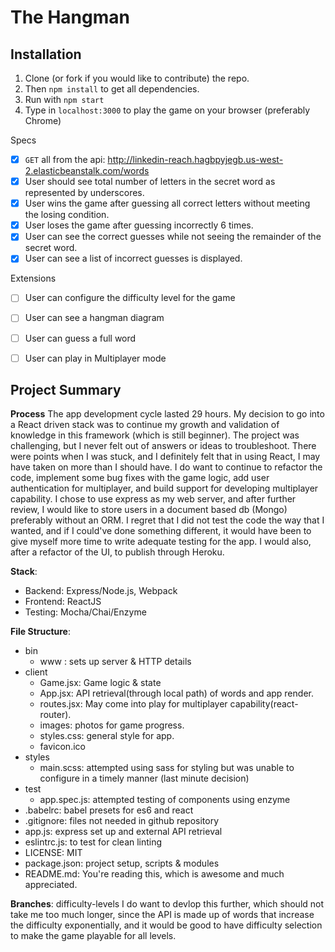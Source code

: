 # The Hangman

## Installation

1. Clone (or fork if you would like to contribute) the repo.
2. Then `npm install` to get all dependencies.
3. Run with `npm start`
4. Type in `localhost:3000` to play the game on your browser (preferably Chrome)

Specs

- [x] `GET` all from the api: http://linkedin-reach.hagbpyjegb.us-west-2.elasticbeanstalk.com/words
- [x] User should see total number of letters in the secret word as represented by underscores.
- [x] User wins the game after guessing all correct letters without meeting the losing condition.
- [x] User loses the game after guessing incorrectly 6 times.
- [x] User can see the correct guesses while not seeing the remainder of the secret word.
- [x] User can see a list of incorrect guesses is displayed.

Extensions
- [ ] User can configure the difficulty level for the game
- [ ] User can see a hangman diagram
- [ ] User can guess a full word
- [ ] User can play in Multiplayer mode


## Project Summary

**Process**
    The app development cycle lasted 29 hours. My decision to go into a React driven stack was to continue my growth and validation of knowledge in this framework (which is still beginner). The project was challenging, but I never felt out of answers or ideas to troubleshoot. There were points when I was stuck, and I definitely felt that in using React, I may have taken on more than I should have. I do want to continue to refactor the code, implement some bug fixes with the game logic, add user authentication for multiplayer, and build support for developing multiplayer capability. I chose to use express as my web server, and after further review, I would like to store users in a document based db (Mongo) preferably without an ORM. I regret that I did not test the code the way that I wanted, and if I could've done something different, it would have been to give myself more time to write adequate testing for the app. I would also, after a refactor of the UI, to publish through Heroku.  

**Stack**:
- Backend: Express/Node.js, Webpack
- Frontend: ReactJS
- Testing: Mocha/Chai/Enzyme

**File Structure**:
- bin
    + www : sets up server & HTTP details
- client
    + Game.jsx: Game logic & state
    + App.jsx: API retrieval(through local path) of words and app render.
    + routes.jsx: May come into play for multiplayer capability(react-router).
    + images: photos for game progress.
    + styles.css: general style for app.
    + favicon.ico
- styles
    + main.scss: attempted using sass for styling but was unable to configure in a timely manner (last minute decision)
- test
    + app.spec.js: attempted testing of components using enzyme
- .babelrc: babel presets for es6 and react
- .gitignore: files not needed in github repository
- app.js: express set up and external API retrieval
- eslintrc.js: to test for clean linting
- LICENSE: MIT
- package.json: project setup, scripts & modules
- README.md: You're reading this, which is awesome and much appreciated.

**Branches**:
difficulty-levels
    I do want to devlop this further, which should not take me too much longer, since the API is made up of words that increase the difficulty exponentially, and it would be good to have difficulty selection to make the game playable for all levels.
